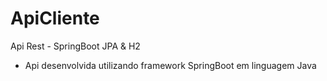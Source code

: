 # ApiCliente
Api Rest - SpringBoot JPA &amp; H2

- Api desenvolvida utilizando framework SpringBoot em linguagem Java
